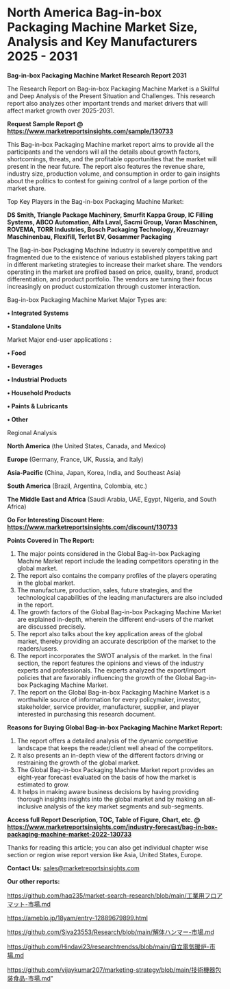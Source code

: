 # North America Bag-in-box Packaging Machine Market Size, Analysis and Key Manufacturers 2025 - 2031

<strong>Bag-in-box Packaging Machine Market Research Report 2031</strong>

The Research Report on Bag-in-box Packaging Machine Market is a Skillful and Deep Analysis of the Present Situation and Challenges. This research report also analyzes other important trends and market drivers that will affect market growth over 2025-2031.

<strong>Request Sample Report @ <a href=https://www.marketreportsinsights.com/sample/130733>https://www.marketreportsinsights.com/sample/130733</a></strong>

This Bag-in-box Packaging Machine market report aims to provide all the participants and the vendors will all the details about growth factors, shortcomings, threats, and the profitable opportunities that the market will present in the near future. The report also features the revenue share, industry size, production volume, and consumption in order to gain insights about the politics to contest for gaining control of a large portion of the market share.

Top Key Players in the Bag-in-box Packaging Machine Market:

<strong>DS Smith, Triangle Package Machinery, Smurfit Kappa Group, IC Filling Systems, ABCO Automation, Alfa Laval, Sacmi Group, Voran Maschinen, ROVEMA, TORR Industries, Bosch Packaging Technology, Kreuzmayr Maschinenbau, Flexifill, Terlet BV, Gosammer Packaging</strong>

The Bag-in-box Packaging Machine Industry is severely competitive and fragmented due to the existence of various established players taking part in different marketing strategies to increase their market share. The vendors operating in the market are profiled based on price, quality, brand, product differentiation, and product portfolio. The vendors are turning their focus increasingly on product customization through customer interaction.

Bag-in-box Packaging Machine Market Major Types are:

<strong>• Integrated Systems

• Standalone Units</strong>

Market Major end-user applications :

<strong>• Food

• Beverages

• Industrial Products

• Household Products

• Paints & Lubricants

• Other</strong>

Regional Analysis

</u><strong><b>North America</b></strong> (the United States, Canada, and Mexico)

<strong><b>Europe </b></strong>(Germany, France, UK, Russia, and Italy)

<strong><b>Asia-Pacific</b></strong> (China, Japan, Korea, India, and Southeast Asia)

<strong><b>South America</b></strong> (Brazil, Argentina, Colombia, etc.)

<strong><b>The Middle East and Africa</b></strong> (Saudi Arabia, UAE, Egypt, Nigeria, and South Africa)

<strong>Go For Interesting Discount Here: <a href=https://www.marketreportsinsights.com/discount/130733>https://www.marketreportsinsights.com/discount/130733</a></strong>

<strong>Points Covered in The Report:</strong>
<ol>
  <li>The major points considered in the Global Bag-in-box Packaging Machine Market report include the leading competitors operating in the global market.</li>
  <li>The report also contains the company profiles of the players operating in the global market.</li>
  <li>The manufacture, production, sales, future strategies, and the technological capabilities of the leading manufacturers are also included in the report.</li>
  <li>The growth factors of the Global Bag-in-box Packaging Machine Market are explained in-depth, wherein the different end-users of the market are discussed precisely.</li>
  <li>The report also talks about the key application areas of the global market, thereby providing an accurate description of the market to the readers/users.</li>
  <li>The report incorporates the SWOT analysis of the market. In the final section, the report features the opinions and views of the industry experts and professionals. The experts analyzed the export/import policies that are favorably influencing the growth of the Global Bag-in-box Packaging Machine Market.</li>
  <li>The report on the Global Bag-in-box Packaging Machine Market is a worthwhile source of information for every policymaker, investor, stakeholder, service provider, manufacturer, supplier, and player interested in purchasing this research document.</li>
</ol>
<strong>Reasons for Buying Global Bag-in-box Packaging Machine Market Report:</strong>

<ol>
  <li>The report offers a detailed analysis of the dynamic competitive landscape that keeps the reader/client well ahead of the competitors.</li>
  <li>It also presents an in-depth view of the different factors driving or restraining the growth of the global market.</li>
  <li>The Global Bag-in-box Packaging Machine Market report provides an eight-year forecast evaluated on the basis of how the market is estimated to grow.</li>
  <li>It helps in making aware business decisions by having providing thorough insights insights into the global market and by making an all-inclusive analysis of the key market segments and sub-segments.</li>
</ol>
<strong>Access full Report Description, TOC, Table of Figure, Chart, etc. @ <a href=https://www.marketreportsinsights.com/industry-forecast/bag-in-box-packaging-machine-market-2022-130733>https://www.marketreportsinsights.com/industry-forecast/bag-in-box-packaging-machine-market-2022-130733</a></strong>


Thanks for reading this article; you can also get individual chapter wise section or region wise report version like Asia, United States, Europe.

<strong>Contact Us:</strong>
sales@marketreportsinsights.com

<strong>Our other reports:</strong>

<a href=https://github.com/haq235/market-search-research/blob/main/工業用フロアマット-市場.md>https://github.com/haq235/market-search-research/blob/main/工業用フロアマット-市場.md</a>

<a href=https://ameblo.jp/18yam/entry-12889679899.html>https://ameblo.jp/18yam/entry-12889679899.html</a>

<a href=https://github.com/Siya23553/Research/blob/main/解体ハンマー-市場.md>https://github.com/Siya23553/Research/blob/main/解体ハンマー-市場.md</a>

<a href=https://github.com/Hindavi23/researchtrendss/blob/main/自立電気暖炉-市場.md>https://github.com/Hindavi23/researchtrendss/blob/main/自立電気暖炉-市場.md</a>

<a href=https://github.com/vijaykumar207/marketing-strategy/blob/main/技術機器包装食品-市場.md>https://github.com/vijaykumar207/marketing-strategy/blob/main/技術機器包装食品-市場.md</a>"
